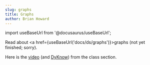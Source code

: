 ```yaml
---
slug: graphs
title: Graphs
author: Brian Howard
---
```

import useBaseUrl from '@docusaurus/useBaseUrl';

Read about <a href={useBaseUrl('docs/ds/graphs')}>graphs</a> (not yet finished; sorry).

Here is the [video](https://drive.google.com/file/d/1842RFTYSfQJf2OGj8teYyvE16lnDPnTt/view) (and [DyKnow](https://drive.google.com/open?id=1-f8kbJw8Ii2y-EphGb-zsOsC2GUT6ye7)) from the class section.
